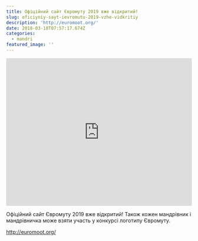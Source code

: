 ```yaml
---
title: Офіційний сайт Євромуту 2019 вже відкритий!
slug: oficiyniy-sayt-ievromutu-2019-vzhe-vidkritiy
description: 'http://euromoot.org/'
date: 2018-03-18T07:57:17.674Z
categories:
  - mandri
featured_image: ''
---
```

<iframe width="100%" height="400" src="https://www.youtube.com/embed/iYtHiEy-OvY" frameborder="0" allowfullscreen="allowfullscreen" data-link="https://www.youtube.com/watch?v=iYtHiEy-OvY"></iframe>


Офіційний сайт Євромуту 2019 вже відкритий! Також кожен мандрівник і мандрівничка може взяти участь у конкурсі логотипу Євромуту.

http://euromoot.org/
